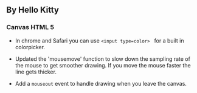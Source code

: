 ## By Hello Kitty

### Canvas HTML 5 
* In chrome and Safari you can use `<input type=color> ` for a built in colorpicker. 

* Updated the 'mousemove' function to slow down the sampling rate of the mouse to get smoother drawing.  If you move the mouse faster the line gets thicker. 

* Add a `mouseout` event to handle drawing when you leave the canvas.

